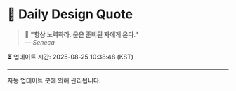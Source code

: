 
# 📘 Daily Design Quote

> 💬 **"항상 노력하라. 운은 준비된 자에게 온다."**  
> — *Seneca*

⏳ 업데이트 시간: 2025-08-25 10:38:48 (KST)

---

자동 업데이트 봇에 의해 관리됩니다.
